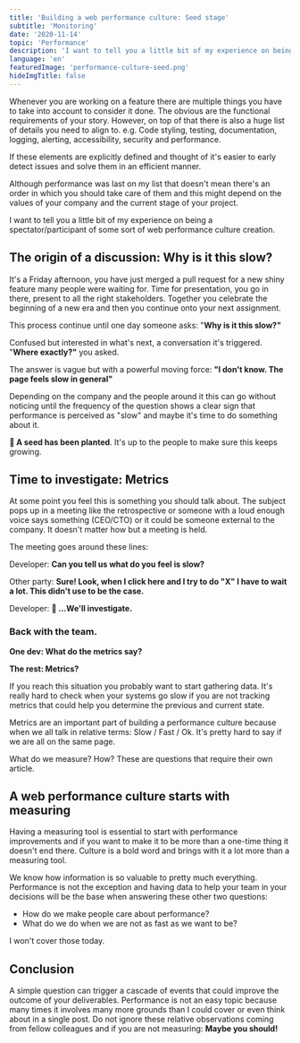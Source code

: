 ```yaml
---
title: 'Building a web performance culture: Seed stage'
subtitle: 'Monitoring'
date: '2020-11-14'
topic: 'Performance'
description: 'I want to tell you a little bit of my experience on being a spectator/participant of some sort of performance culture creation. TLDR; Monitoring.'
language: 'en'
featuredImage: 'performance-culture-seed.png'
hideImgTitle: false
---
```


Whenever you are working on a feature there are multiple things you have to take into account to consider it done. The obvious are the functional requirements of your story. However, on top of that there is also a huge list of details you need to align to. e.g. Code styling, testing, documentation, logging, alerting, accessibility, security and performance.

If these elements are explicitly defined and thought of it's easier to early detect issues and solve them in an efficient manner.

Although performance was last on my list that doesn't mean there's an order in which you should take care of them and this might depend on the values of your company and the current stage of your project.

I want to tell you a little bit of my experience on being a spectator/participant of some sort of web performance culture creation.

## The origin of a discussion: Why is it this slow?

It's a Friday afternoon, you have just merged a pull request for a new shiny feature many people were waiting for. Time for presentation, you go in there, present to all the right stakeholders. Together you celebrate the beginning of a new era and then you continue onto your next assignment.

This process continue until one day someone asks: "**Why is it this slow?"**

Confused but interested in what's next, a conversation it's triggered. "**Where exactly?"** you asked.

The answer is vague but with a powerful moving force: **"I don't know. The page feels slow in general"**

Depending on the company and the people around it this can go without noticing until the frequency of the question shows a clear sign that performance is perceived as "slow" and maybe it's time to do something about it.

**🌱 A seed has been planted**. It's up to the people to make sure this keeps growing.

## Time to investigate: Metrics

At some point you feel this is something you should talk about. The subject pops up in a meeting like the retrospective or someone with a loud enough voice says something (CEO/CTO) or it could be someone external to the company. It doesn't matter how but a meeting is held.

The meeting goes around these lines:

Developer: **Can you tell us what do you feel is slow?**

Other party: **Sure! Look, when I click here and I try to do "X" I have to wait a lot. This didn't use to be the case.**

Developer: **🤔 ...We'll investigate.**

### Back with the team.

**One dev: What do the metrics say?**

**The rest: Metrics?**

If you reach this situation you probably want to start gathering data. It's really hard to check when your systems go slow if you are not tracking metrics that could help you determine the previous and current state.

Metrics are an important part of building a performance culture because when we all talk in relative terms: Slow / Fast / Ok. It's pretty hard to say if we are all on the same page.

What do we measure? How? These are questions that require their own article.

## A web performance culture  starts with measuring

Having a measuring tool is essential to start with performance improvements and if you want to make it to be more than a one-time thing it doesn't end there. Culture is a bold word and brings with it a lot more than a measuring tool.

We know how information is so valuable to pretty much everything. Performance is not the exception and having data to help your team in your decisions will be the base when answering these other two questions:

- How do we make people care about performance?
- What do we do when we are not as fast as we want to be?

I won't cover those today.

## Conclusion

A simple question can trigger a cascade of events that could improve the outcome of your deliverables. Performance is not an easy topic because many times it involves many more grounds than I could cover or even think about in a single post. Do not ignore these relative observations coming from fellow colleagues and if you are not measuring: **Maybe you should!**
